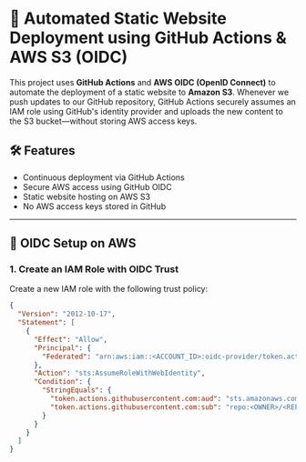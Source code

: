 # 🚀 Automated Static Website Deployment using GitHub Actions & AWS S3 (OIDC)

This project uses **GitHub Actions** and **AWS OIDC (OpenID Connect)** to automate the deployment of a static website to **Amazon S3**. Whenever we push updates to our GitHub repository, GitHub Actions securely assumes an IAM role using GitHub's identity provider and uploads the new content to the S3 bucket—without storing AWS access keys.

## 🛠️ Features

- Continuous deployment via GitHub Actions
- Secure AWS access using GitHub OIDC
- Static website hosting on AWS S3
- No AWS access keys stored in GitHub

---

## 🔐 OIDC Setup on AWS

### 1. Create an IAM Role with OIDC Trust

Create a new IAM role with the following trust policy:

```json
{
  "Version": "2012-10-17",
  "Statement": [
    {
      "Effect": "Allow",
      "Principal": {
        "Federated": "arn:aws:iam::<ACCOUNT_ID>:oidc-provider/token.actions.githubusercontent.com"
      },
      "Action": "sts:AssumeRoleWithWebIdentity",
      "Condition": {
        "StringEquals": {
          "token.actions.githubusercontent.com:aud": "sts.amazonaws.com",
          "token.actions.githubusercontent.com:sub": "repo:<OWNER>/<REPO>:ref:refs/heads/main"
        }
      }
    }
  ]
}
